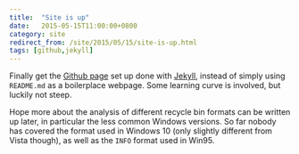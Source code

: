 ```yaml
---
title:  "Site is up"
date:   2015-05-15T11:00:00+0800
category: site
redirect_from: /site/2015/05/15/site-is-up.html
tags: [github,jekyll]
---
```


Finally get the [Github page][1] set up done with [Jekyll][2], instead of
simply using `README.md` as a boilerplace webpage. Some learning curve is
involved, but luckily not steep.

Hope more about the analysis of different recycle bin formats can be
written up later, in particular the less common Windows versions. So
far nobody has covered the format used in Windows 10 (only slightly
different from Vista though), as well as the `INFO` format used
in Win95.

[1]: https://pages.github.com/
[2]: https://jekyllrb.com/
